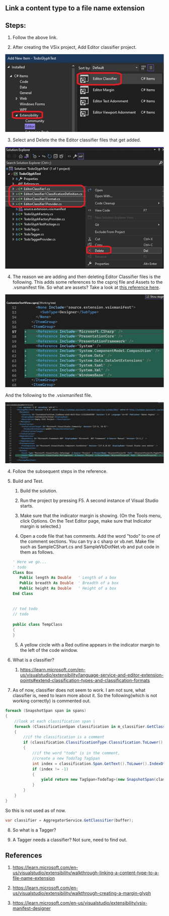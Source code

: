 ## Link a content type to a file name extension

## Steps:
1. Follow the above link. 

2. After creating the VSix project, Add Editor classifier project.

![Add Editor Classifier file](./images/50_50EditorClassifierAddNewItem.jpg)

3. Select and Delete the the Editor classifier files that get added. 

![Select and Delete Editor classifier files](images/51_50_Select_Delete_EditorClassifierFiles.jpg)

4. The reason we are adding and then deleting Editor Classifier files is the following. This adds some references to the csproj file and Assets to the .vsmanifest file. So what are assets? Take a look at [this reference here](https://learn.microsoft.com/en-us/visualstudio/extensibility/vsix-manifest-designer#uielement-list).

![References added to the cs proj file](images/52_50AdditionsToCsProjFile.jpg)

And the following to the .vsixmanifest file.

![Assets added to vsixmanifest file](images/53_50AdditionsToVSixManifest.jpg)


4. Follow the subsequent steps in the reference.

5. Build and Test.
   1. Build the solution.

   2. Run the project by pressing F5. A second instance of Visual Studio starts.
   
   3. Make sure that the indicator margin is showing. (On the Tools menu, click Options. On the Text Editor page, make sure that Indicator margin is selected.)

   4. Open a code file that has comments. Add the word "todo" to one of the comment sections. You can try a c sharp or vb.net. Make file such as SampleCShart.cs and SampleVbDotNet.vb and put code in them as follows.
   ```vb
   ' Here we go...
   ' todo
   Class Box
      Public length As Double   ' Length of a box
      Public breadth As Double  ' Breadth of a box
      Public height As Double   ' Height of a box
   End Class
   ```

   ```cs
   
   // tod todo
   // todo

   public class TempClass
   { 
   }
   ```

   5. A yellow circle with a Red outline appears in the indicator margin to the left of the code window.

6. What is a classifier?
   1. https://learn.microsoft.com/en-us/visualstudio/extensibility/language-service-and-editor-extension-points#extend-classification-types-and-classification-formats

7. As of now, classifier does not seem to work. I am not sure, what classifier is, need to learn more about it. So the following(which is not working correctly) is commented out.

```cs
foreach (SnapshotSpan span in spans)
{
    //look at each classification span \
    foreach (ClassificationSpan classification in m_classifier.GetClassificationSpans(span))
    {
        //if the classification is a comment
        if (classification.ClassificationType.Classification.ToLower().Contains("comment"))
        {
            //if the word "todo" is in the comment,
            //create a new TodoTag TagSpan
            int index = classification.Span.GetText().ToLower().IndexOf(m_searchText);
            if (index != -1)
            {
                yield return new TagSpan<TodoTag>(new SnapshotSpan(classification.Span.Start + index, m_searchText.Length), new TodoTag());
            }
        }
    }
}

```

So this is not used as of now.
```cs
var classifier = AggregatorService.GetClassifier(buffer);
```

8. So what is a Tagger? 

9. A Tagger needs a classifier? Not sure, need to find out.


## References
1. https://learn.microsoft.com/en-us/visualstudio/extensibility/walkthrough-linking-a-content-type-to-a-file-name-extension

2. https://learn.microsoft.com/en-us/visualstudio/extensibility/walkthrough-creating-a-margin-glyph

3. https://learn.microsoft.com/en-us/visualstudio/extensibility/vsix-manifest-designer
